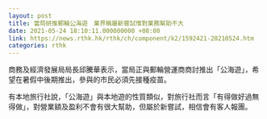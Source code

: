 ```yaml
---
layout: post
title: 當局研推郵輪公海遊　業界稱屬新嘗試惟對業務幫助不大
date: 2021-05-24 18:10:11.000000000 +08:00
link: https://news.rthk.hk/rthk/ch/component/k2/1592421-20210524.htm
categories: rthk
---
```


商務及經濟發展局局長邱騰華表示，當局正與郵輪營運商商討推出「公海遊」，希望在暑假中後期推出，參與的市民必須先接種疫苗。

有本地旅行社說，「公海遊」與本地遊的性質類似，對旅行社而言「有得做好過無得做」，對營業額及盈利不會有很大幫助，但屬於新嘗試，相信會有客人報團。
